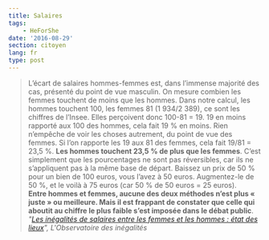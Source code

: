 ```yaml
---
title: Salaires
tags:
    - HeForShe
date: '2016-08-29'
section: citoyen
lang: fr
type: post
---
```


> L’écart de salaires hommes-femmes est, dans l’immense majorité des cas, présenté du point de vue masculin. On mesure combien les femmes touchent de moins que les hommes. Dans notre calcul, les hommes touchent 100, les femmes 81 (1 934/2 389), ce sont les chiffres de l’Insee. Elles perçoivent donc 100-81 = 19. 19 en moins rapporté aux 100 des hommes, cela fait 19 % en moins. Rien n’empêche de voir les choses autrement, du point de vue des femmes. Si l’on rapporte les 19 aux 81 des femmes, cela fait 19/81 = 23,5 %. **Les hommes touchent 23,5 % de plus que les femmes**. C’est simplement que les pourcentages ne sont pas réversibles, car ils ne s’appliquent pas à la même base de départ. Baissez un prix de 50 % pour un bien de 100 euros, vous l’avez à 50 euros. Augmentez-le de 50 %, et le voilà à 75 euros (car 50 % de 50 euros = 25 euros).  
> **Entre hommes et femmes, aucune des deux méthodes n’est plus « juste » ou meilleure. Mais il est frappant de constater que celle qui aboutit au chiffre le plus faible s’est imposée dans le débat public**.  
> <cite>"[Les inégalités de salaires entre les femmes et les hommes : état des lieux](http://www.inegalites.fr/spip.php?page=presentation&id_article=576&id_rubrique=223)", L'Observatoire des inégalités</cite>
